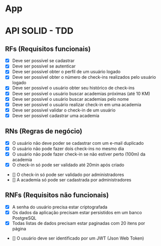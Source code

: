 # App
# API SOLID - TDD

## RFs (Requisitos funcionais)

- [x] Deve ser possível se cadastrar
- [x] Deve ser possível se autenticar
- [x] Deve ser possível obter o perfil de um usuário logado
- [x] Deve ser possível obter o número de check-ins realizados pelo usuário logado
- [x] Deve ser possível o usuário obter seu histórico de check-ins
- [x] Deve ser possível o usuário buscar academias próximas (até 10 KM)
- [x] Deve ser possível o usuário buscar academias pelo nome
- [x] Deve ser possível o usuário realizar check-in em uma academia
- [x] Deve ser possível validar o check-in de um usuário
- [x] Deve ser possível cadastrar uma academia

## RNs (Regras de negócio)

- [x] O usuário não deve poder se cadastrar com um e-mail duplicado
- [x] O usuário não pode fazer dois check-ins no mesmo dia
- [x] O usuário não pode fazer check-in se não estiver perto (100m) da academia
- [x] O check-in só pode ser validado até 20min após criado
- [] O check-in só pode ser validado por administradores
- [] A academia só pode ser cadastrada por administradores

## RNFs (Requisitos não funcionais)

- [x] A senha do usuário precisa estar criptografada
- [x] Os dados da aplicação precisam estar persistidos em um banco PostgreSQL
- [x] Todas listas de dados precisam estar paginadas com 20 itens por página
- [] O usuário deve ser identificado por um JWT (Json Web Token)